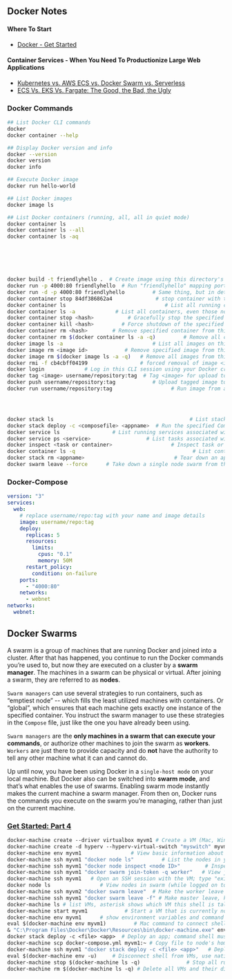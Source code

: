 ## Docker Notes


#### Where To Start
- [Docker - Get Started](https://docs.docker.com/get-started/)


#### Container Services - When You Need To Productionize Large Web Applications
- [Kubernetes vs. AWS ECS vs. Docker Swarm vs. Serverless](https://www.logicworks.com/blog/2018/02/kubernetes-vs-aws-ecs-vs-docker-swarm-vs-serverless/)
- [ECS Vs. EKS Vs. Fargate: The Good, the Bad, the Ugly](https://blog.totalcloud.io/ecs-vs-eks-vs-fargate-good-bad-ugly/)


### Docker Commands

```bash
## List Docker CLI commands
docker
docker container --help

## Display Docker version and info
docker --version
docker version
docker info

## Execute Docker image
docker run hello-world

## List Docker images
docker image ls

## List Docker containers (running, all, all in quiet mode)
docker container ls
docker container ls --all
docker container ls -aq






docker build -t friendlyhello .  # Create image using this directory's Dockerfile
docker run -p 4000:80 friendlyhello  # Run "friendlyhello" mapping port 4000 to 80
docker run -d -p 4000:80 friendlyhello         # Same thing, but in detached mode
docker container stop 84df386862a4              # stop container with the given id
docker container ls                                # List all running containers
docker container ls -a             # List all containers, even those not running
docker container stop <hash>           # Gracefully stop the specified container
docker container kill <hash>         # Force shutdown of the specified container
docker container rm <hash>        # Remove specified container from this machine
docker container rm $(docker container ls -a -q)         # Remove all containers
docker image ls -a                             # List all images on this machine
docker image rm <image id>            # Remove specified image from this machine
docker image rm $(docker image ls -a -q)   # Remove all images from this machine
docker rmi -f cb4cbff04199                 # forced removal of image <id>
docker login             # Log in this CLI session using your Docker credentials
docker tag <image> username/repository:tag  # Tag <image> for upload to registry
docker push username/repository:tag            # Upload tagged image to registry
docker run username/repository:tag                   # Run image from a registry




docker stack ls                                            # List stacks or apps
docker stack deploy -c <composefile> <appname>  # Run the specified Compose file
docker service ls                 # List running services associated with an app
docker service ps <service>                  # List tasks associated with an app
docker inspect <task or container>                   # Inspect task or container
docker container ls -q                                      # List container IDs
docker stack rm <appname>                             # Tear down an application
docker swarm leave --force      # Take down a single node swarm from the manager
```



### Docker-Compose

```yaml
version: "3"
services:
  web:
    # replace username/repo:tag with your name and image details
    image: username/repo:tag
    deploy:
      replicas: 5
      resources:
        limits:
          cpus: "0.1"
          memory: 50M
      restart_policy:
        condition: on-failure
    ports:
      - "4000:80"
    networks:
      - webnet
networks:
  webnet:
```




## Docker Swarms
A swarm is a group of machines that are running Docker and joined into a cluster. After that has happened, you continue to run the Docker commands you’re used to, but now they are executed on a cluster by a **swarm manager**. The machines in a swarm can be physical or virtual. After joining a swarm, they are referred to as **nodes**.

`Swarm managers` can use several strategies to run containers, such as “emptiest node” -- which fills the least utilized machines with containers. Or “global”, which ensures that each machine gets exactly one instance of the specified container. You instruct the swarm manager to use these strategies in the `Compose` file, just like the one you have already been using.

`Swarm managers` are the **only machines in a swarm that can execute your commands**, or authorize other machines to join the swarm as **workers**. `Workers` are just there to provide capacity and do **not** have the authority to tell any other machine what it can and cannot do.

Up until now, you have been using Docker in a `single-host mode` on your local machine. But Docker also can be switched into **swarm mode**, and that’s what enables the use of swarms. Enabling swarm mode instantly makes the current machine a swarm manager. From then on, Docker runs the commands you execute on the swarm you’re managing, rather than just on the current machine.


### [Get Started: Part 4](https://docs.docker.com/get-started/part4/)
```dockerfile
docker-machine create --driver virtualbox myvm1 # Create a VM (Mac, Win7, Linux)
docker-machine create -d hyperv --hyperv-virtual-switch "myswitch" myvm1 # Win10
docker-machine env myvm1                # View basic information about your node
docker-machine ssh myvm1 "docker node ls"         # List the nodes in your swarm
docker-machine ssh myvm1 "docker node inspect <node ID>"        # Inspect a node
docker-machine ssh myvm1 "docker swarm join-token -q worker"   # View join token
docker-machine ssh myvm1   # Open an SSH session with the VM; type "exit" to end
docker node ls                # View nodes in swarm (while logged on to manager)
docker-machine ssh myvm2 "docker swarm leave"  # Make the worker leave the swarm
docker-machine ssh myvm1 "docker swarm leave -f" # Make master leave, kill swarm
docker-machine ls # list VMs, asterisk shows which VM this shell is talking to
docker-machine start myvm1            # Start a VM that is currently not running
docker-machine env myvm1      # show environment variables and command for myvm1
eval $(docker-machine env myvm1)         # Mac command to connect shell to myvm1
& "C:\Program Files\Docker\Docker\Resources\bin\docker-machine.exe" env myvm1 | Invoke-Expression   # Windows command to connect shell to myvm1
docker stack deploy -c <file> <app>  # Deploy an app; command shell must be set to talk to manager (myvm1), uses local Compose file
docker-machine scp docker-compose.yml myvm1:~ # Copy file to node's home dir (only required if you use ssh to connect to manager and deploy the app)
docker-machine ssh myvm1 "docker stack deploy -c <file> <app>"   # Deploy an app using ssh (you must have first copied the Compose file to myvm1)
eval $(docker-machine env -u)     # Disconnect shell from VMs, use native docker
docker-machine stop $(docker-machine ls -q)               # Stop all running VMs
docker-machine rm $(docker-machine ls -q) # Delete all VMs and their disk images
```


